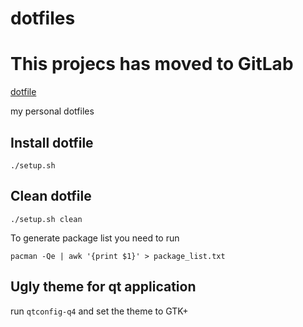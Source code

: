 # dotfiles

# This projecs has moved to GitLab
[dotfile](https://gitlab.com/pazpi/dotfiles)

my personal dotfiles

## Install dotfile

```
./setup.sh
```

## Clean dotfile

```
./setup.sh clean
```

To generate package list you need to run

```
pacman -Qe | awk '{print $1}' > package_list.txt
```

## Ugly theme for qt application
run `qtconfig-q4` and set the theme to GTK+
